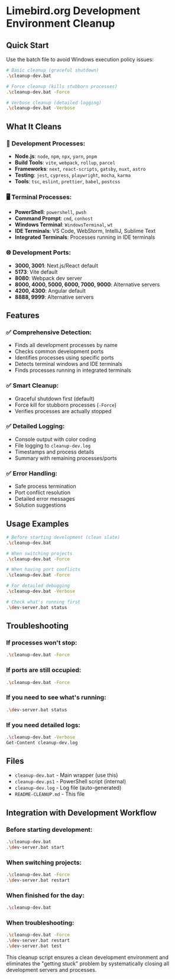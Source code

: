 # Limebird.org Development Environment Cleanup

## Quick Start

Use the batch file to avoid Windows execution policy issues:

```bash
# Basic cleanup (graceful shutdown)
.\cleanup-dev.bat

# Force cleanup (kills stubborn processes)
.\cleanup-dev.bat -Force

# Verbose cleanup (detailed logging)
.\cleanup-dev.bat -Verbose
```

## What It Cleans

### 🧹 **Development Processes:**
- **Node.js**: `node`, `npm`, `npx`, `yarn`, `pnpm`
- **Build Tools**: `vite`, `webpack`, `rollup`, `parcel`
- **Frameworks**: `next`, `react-scripts`, `gatsby`, `nuxt`, `astro`
- **Testing**: `jest`, `cypress`, `playwright`, `mocha`, `karma`
- **Tools**: `tsc`, `eslint`, `prettier`, `babel`, `postcss`

### 🖥️ **Terminal Processes:**
- **PowerShell**: `powershell`, `pwsh`
- **Command Prompt**: `cmd`, `conhost`
- **Windows Terminal**: `WindowsTerminal`, `wt`
- **IDE Terminals**: VS Code, WebStorm, IntelliJ, Sublime Text
- **Integrated Terminals**: Processes running in IDE terminals

### 🌐 **Development Ports:**
- **3000, 3001**: Next.js/React default
- **5173**: Vite default
- **8080**: Webpack dev server
- **8000, 4000, 5000, 6000, 7000, 9000**: Alternative servers
- **4200, 4300**: Angular default
- **8888, 9999**: Alternative servers

## Features

### ✅ **Comprehensive Detection:**
- Finds all development processes by name
- Checks common development ports
- Identifies processes using specific ports
- Detects terminal windows and IDE terminals
- Finds processes running in integrated terminals

### ✅ **Smart Cleanup:**
- Graceful shutdown first (default)
- Force kill for stubborn processes (`-Force`)
- Verifies processes are actually stopped

### ✅ **Detailed Logging:**
- Console output with color coding
- File logging to `cleanup-dev.log`
- Timestamps and process details
- Summary with remaining processes/ports

### ✅ **Error Handling:**
- Safe process termination
- Port conflict resolution
- Detailed error messages
- Solution suggestions

## Usage Examples

```bash
# Before starting development (clean slate)
.\cleanup-dev.bat

# When switching projects
.\cleanup-dev.bat -Force

# When having port conflicts
.\cleanup-dev.bat -Force

# For detailed debugging
.\cleanup-dev.bat -Verbose

# Check what's running first
.\dev-server.bat status
```

## Troubleshooting

### If processes won't stop:
```bash
.\cleanup-dev.bat -Force
```

### If ports are still occupied:
```bash
.\cleanup-dev.bat -Force
```

### If you need to see what's running:
```bash
.\dev-server.bat status
```

### If you need detailed logs:
```bash
.\cleanup-dev.bat -Verbose
Get-Content cleanup-dev.log
```

## Files

- `cleanup-dev.bat` - Main wrapper (use this)
- `cleanup-dev.ps1` - PowerShell script (internal)
- `cleanup-dev.log` - Log file (auto-generated)
- `README-CLEANUP.md` - This file

## Integration with Development Workflow

### Before starting development:
```bash
.\cleanup-dev.bat
.\dev-server.bat start
```

### When switching projects:
```bash
.\cleanup-dev.bat -Force
.\dev-server.bat restart
```

### When finished for the day:
```bash
.\cleanup-dev.bat
```

### When troubleshooting:
```bash
.\cleanup-dev.bat -Force
.\dev-server.bat restart
.\dev-server.bat test
```

This cleanup script ensures a clean development environment and eliminates the "getting stuck" problem by systematically closing all development servers and processes. 